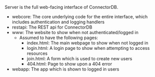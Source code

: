 Server is the full web-facing interface of ConnectorDB.
- webcore: The core underlying code for the entire interface, which includes authentication and logging handlers
- restapi: The REST api for ConnectorDB
- www: The website to show when not authenticated/logged in
	- Assumed to have the following pages:
		- index.html: The main webpage to show when not logged in
		- login.html: A login page to show when attempting to access resources
		- join.html: A form which is used to create new users
		- 404.html: Page to show upon a 404 error
- webapp: The app which is shown to logged in users
